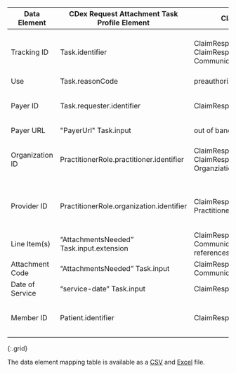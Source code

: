 <!-- PAS_Bundle_to_task.md
  *****************************************************************************************************
  *                                  WARNING: DO NOT EDIT THIS FILE                                   *
  *                                                                                                   *
  * This file is generated by csv_to_markdown_tabler.ipynb. Any edits you make to this file will be   *
  * overwritten                                                                                       *
  * To change the contents of this file, edit input/images/data-element-mapping.csv                     *
  *****************************************************************************************************
  -->

| Data Element | CDex Request Attachment Task Profile Element | ClaimResponse (from PAS Response Bundle) | PAS Response Bundle |
|-------|---------|------------|------------|
| Tracking ID | Task.identifier | ClaimResponse.identifier, ClaimResponse.item.commmunicationRequest: CommunicationRequest.identifier | ClaimResponse = Bundle.entry[0].resource, CommunicationRequest = Bundle.entry[n].resource referenced by ClaimResponse.communincationRequest |
| Use | Task.reasonCode | preauthorization | Fixed to "preauthorization" |
| Payer ID | Task.requester.identifier | ClaimResponse.insurer: Organization.identifier | ClaimResponse = Bundle.entry[0].resource, Organization = Bundle.entry[n].resource referenced by ClaimResponse.insurer |
| Payer URL | "PayerUrl" Task.input | out of band | out of band |
| Organization ID | PractitionerRole.practitioner.identifier | ClaimResponse.requester: Organization.identifier, ClaimResponse.requester: PractitionerRole.organization: Organziation.identifier | ClaimResponse = Bundle.entry[0].resource, Organization,PractitionerRole = Bundle.entry[n].resource referenced by ClaimResponse.requester |
| Provider ID | PractitionerRole.organization.identifier | ClaimResponse.requester: PractitionerRole.practitioner: Practitioner.identifier | ClaimResponse = Bundle.entry[0].resource, PractitionerRole = Bundle.entry[n].resource referenced by ClaimResponse.requester |
| Line Item(s) | <span class="bg-success" markdown="1">“AttachmentsNeeded” Task.input.extension</span><!-- new-content --> | ClaimResponse.item.extension:itemTraceNumber Note: CommunicationRequest.payload.extension:serviceLineNumber references this item | ClaimResponse = Bundle.entry[0].resource |
| <span class="bg-success" markdown="1">Attachment Code<!-- new-content --> | <span class="bg-success" markdown="1">“AttachmentsNeeded” Task.input</span><!-- new-content --> | ClaimResponse.item.commmunicationRequest: CommunicationRequest.payload.extension:contentModifier | ClaimResponse = Bundle.entry[0].resource |
| Date of Service | “service-date” Task.input | ClaimResponse.item.extension:requestedServiceDate | ClaimResponse = Bundle.entry[0].resource |
| Member ID | Patient.identifier | ClaimResponse.patient: Patient.identifer | ClaimResponse = Bundle.entry[0].resource, Patient = Bundle.entry[n].resource referenced by ClaimResponse.patient |
{:.grid}

The data element mapping table is available as a [CSV](data-element-mapping.csv) and [Excel](data-element-mapping.xlsx) file.